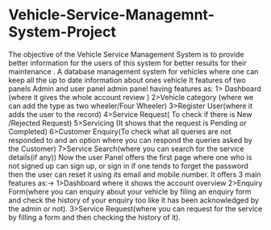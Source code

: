 # Vehicle-Service-Managemnt-System-Project
The objective of the Vehicle Service Management System is to provide better information for the users of this system for better results for their maintenance .
 A database management system for vehicles where one can keep all the up to date information  about ones vehicle
It features of two panels Admin and user panel
admin panel having features as:
1> Dashboard (where it gives the whole account review )
 2>Vehicle category (where we can add the type as two wheeler/Four Wheeler)
 3>Register User(where it adds the user to the record)
4>Service Request( To check if there is New /Rejected Request)
5>Servicing (It shows that the request is Pending or Completed)
 6>Customer Enquiry(To check what all queries are not responded to and an option where you can respond the queries asked by the Customer)
7>Service Search(where you can search for the service details(if any))
Now the user Panel offers the first page where one who is not signed up can sign up, or sign in if one tends to forget the password then the user can reset it using its email and mobile number.
It offers 3 main features as:->
1>Dashboard where it shows the account overview
2>Enquiry Form(where you can enquiry about your vehicle by filing an enquiry form and check the history of your enquiry too like it has been acknowledged by the admin or not).
3>Service Request(where you can request for the service by filling a form and then checking the history of it).
